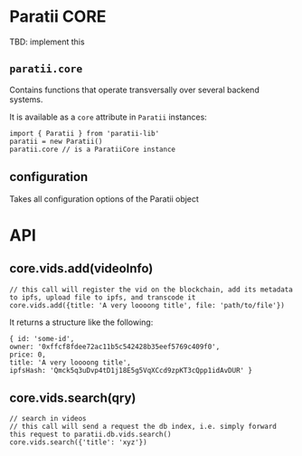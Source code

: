 # Paratii  CORE

TBD: implement this

## `paratii.core`

Contains functions that operate transversally over several backend systems.

It is available as a `core` attribute in `Paratii` instances:

    import { Paratii } from 'paratii-lib'
    paratii = new Paratii()
    paratii.core // is a ParatiiCore instance


## configuration

Takes all configuration options of the Paratii object


# API

## core.vids.add(videoInfo)

    // this call will register the vid on the blockchain, add its metadata to ipfs, upload file to ipfs, and transcode it
    core.vids.add({title: 'A very loooong title', file: 'path/to/file'})

It returns a structure like the following:

    { id: 'some-id',
    owner: '0xffcf8fdee72ac11b5c542428b35eef5769c409f0',
    price: 0,
    title: 'A very loooong title',
    ipfsHash: 'Qmck5q3uDvp4tD1j18E5g5VqXCcd9zpKT3cQpp1idAvDUR' }


## core.vids.search(qry)

    // search in videos
    // this call will send a request the db index, i.e. simply forward this request to paratii.db.vids.search()
    core.vids.search({'title': 'xyz'})
